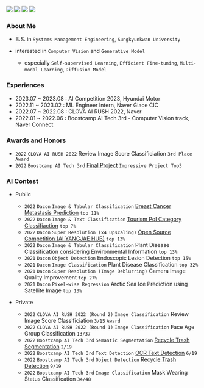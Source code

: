 <p align="left">
<img src="https://img.shields.io/badge/Python-3776AB?style=flat-plastic&logo=Python&logoColor=white"/>
<img src="https://img.shields.io/badge/Pytorch-EE4C2C?style=flat-plastic&logo=Pytorch&logoColor=white"/>
<img src="https://img.shields.io/badge/-Lightning-792ee5?style=flat-plastic&logo=pytorchlightning&logoColor=white"/>
<img src="https://img.shields.io/badge/Wandb-FFBE00?style=flat-plastic&logo=Weightsandbiases&logoColor=white"/>
</p>

### About Me
- B.S. in `Systems Management Engineering`, `Sungkyunkwan University`
- interested in `Computer Vision` and `Generative Model`

    - especially `Self-supervised Learning`, `Efficient Fine-tuning`, `Multi-modal Learning`, `Diffusion Model`

### Experiences
- 2023.07 ~ 2023.08 : AI Competition 2023, Hyundai Motor
- 2022.11 ~ 2023.02 : ML Engineer Intern, Naver Glace CIC
- 2022.07 ~ 2022.08 : CLOVA AI RUSH 2022, Naver
- 2022.01 ~ 2022.06 : Boostcamp AI Tech 3rd - Computer Vision track, Naver Connect

### Awards and Honors
- `2022` `CLOVA AI RUSH 2022` Review Image Score Classificiation `3rd Place Award`
- `2022` `Boostcamp AI Tech 3rd` [Final Project](https://github.com/boostcampaitech3/final-project-level3-cv-17) `Impressive Project Top3`

### AI Contest

- Public

    - `2022` `Dacon` `Image & Tabular Classification` [Breast Cancer Metastasis Prediction](https://github.com/DeepVisionStudy/dacon_breast_cancer) `top 11%` <br>
    - `2022` `Dacon` `Image & Text Classification` [Tourism PoI Category Classifiaction](https://github.com/DeepVisionStudy/dacon_tourism) `top 7%` <br>
    - `2022` `Dacon` `Super Resolution (x4 Upscaling)` [Open Source Competition (AI YANGJAE HUB)](https://github.com/DeepVisionStudy/dacon_SR) `top 13%` <br>
    - `2022` `Dacon` `Image & Tabular Classification` Plant Disease Classification considering Environmental Information `top 13%` <br>
    - `2021` `Dacon` `Object Detection` Endoscopic Lesion Detection `top 15%` <br>
    - `2021` `Dacon` `Image Classification` Plant Disease Classification `top 32%` <br>
    - `2021` `Dacon` `Super Resolution (Image Deblurring)` Camera Image Quality Improvement `top 27%` <br>
    - `2021` `Dacon` `Pixel-wise Regression` Arctic Sea Ice Prediction using Satellite Image `top 13%` <br>

- Private

    - `2022` `CLOVA AI RUSH 2022 (Round 2)` `Image Classification` Review Image Score Classificiation `3/15` `Award` <br>
    - `2022` `CLOVA AI RUSH 2022 (Round 1)` `Image Classification` Face Age Group Classification `13/37` <br>
    - `2022` `Boostcamp AI Tech 3rd` `Semantic Segmentation` [Recycle Trash Segmentation](https://github.com/boostcampaitech3/level2-semantic-segmentation-level2-cv-17) `2/19` <br>
    - `2022` `Boostcamp AI Tech 3rd` `Text Detection` [OCR Text Detection](https://github.com/boostcampaitech3/level2-data-annotation_cv-level2-cv-17) `6/19` <br>
    - `2022` `Boostcamp AI Tech 3rd` `Object Detection` [Recycle Trash Detection](https://github.com/boostcampaitech3/level2-object-detection-level2-cv-17) `9/19` <br>
    - `2022` `Boostcamp AI Tech 3rd` `Image Classification` Mask Wearing Status Classification `34/48` <br>
